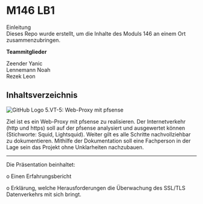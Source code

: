 # M146 LB1

Einleitung 
<br>
Dieses Repo wurde erstellt, um die Inhalte des Moduls 146 an einem Ort zusammenzubringen.


<b>Teammitglieder</b>

Zeender Yanic 
<br>
Lennemann Noah
<br>
Rezek Leon

Inhaltsverzeichnis
---
![GitHub Logo](https://www.pro-fekt.de/media/image/31/70/44/pfSenseColorLogoRegisteredRGB.png)
5.VT-5: Web-Proxy mit pfsense 

Ziel ist es ein Web-Proxy mit pfsense zu realisieren. Der Internetverkehr (http und https) soll auf der pfsense analysiert und ausgewertet können (Stichworte: Squid, Lightsquid). Weiter gilt es alle Schritte nachvollziehbar zu dokumentieren. Mithilfe der Dokumentation soll eine Fachperson in der Lage sein das Projekt ohne Unklarheiten nachzubauen.

--- 
Die Präsentation beinhaltet:

o Einen Erfahrungsbericht

o Erklärung, welche Herausforderungen die Überwachung des SSL/TLS Datenverkehrs mit sich bringt.
